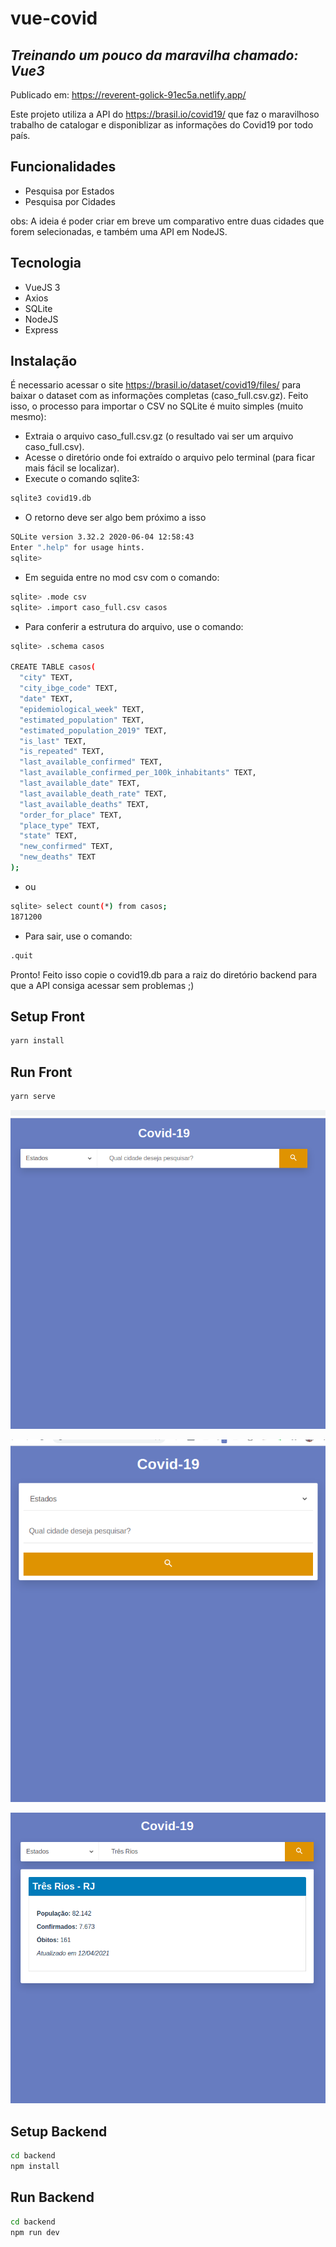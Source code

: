 # vue-covid
## _Treinando um pouco da maravilha chamado: Vue3_

Publicado em: https://reverent-golick-91ec5a.netlify.app/

Este projeto utiliza a API do https://brasil.io/covid19/ que faz o maravilhoso trabalho de catalogar e disponiblizar as informações do Covid19 por todo país.

## Funcionalidades

- Pesquisa por Estados
- Pesquisa por Cidades

obs: A ideia é poder criar em breve um comparativo entre duas cidades que forem selecionadas, e também uma API em NodeJS.

## Tecnologia

- VueJS 3
- Axios
- SQLite
- NodeJS
- Express

## Instalação
É necessario acessar o site https://brasil.io/dataset/covid19/files/ para baixar o dataset com as informações completas (caso_full.csv.gz).
Feito isso, o processo para importar o CSV no SQLite é muito simples (muito mesmo):
- Extraia o arquivo caso_full.csv.gz (o resultado vai ser um arquivo caso_full.csv).
- Acesse o diretório onde foi extraído o arquivo pelo terminal (para ficar mais fácil se localizar).
- Execute o comando sqlite3:
```sh
sqlite3 covid19.db
```
- O retorno deve ser algo bem próximo a isso
```sh
SQLite version 3.32.2 2020-06-04 12:58:43
Enter ".help" for usage hints.
sqlite>
```
- Em seguida entre no mod csv com o comando:
```sh
sqlite> .mode csv
sqlite> .import caso_full.csv casos
```
- Para conferir a estrutura do arquivo, use o comando:
```sh
sqlite> .schema casos

CREATE TABLE casos(
  "city" TEXT,
  "city_ibge_code" TEXT,
  "date" TEXT,
  "epidemiological_week" TEXT,
  "estimated_population" TEXT,
  "estimated_population_2019" TEXT,
  "is_last" TEXT,
  "is_repeated" TEXT,
  "last_available_confirmed" TEXT,
  "last_available_confirmed_per_100k_inhabitants" TEXT,
  "last_available_date" TEXT,
  "last_available_death_rate" TEXT,
  "last_available_deaths" TEXT,
  "order_for_place" TEXT,
  "place_type" TEXT,
  "state" TEXT,
  "new_confirmed" TEXT,
  "new_deaths" TEXT
);
```
- ou
```sh
sqlite> select count(*) from casos;
1871200
```
- Para sair, use o comando:
```sh
.quit
```
Pronto! Feito isso copie o covid19.db para a raiz do diretório backend para que a API consiga acessar sem problemas ;)

## Setup Front
```sh
yarn install
```
## Run Front
```sh
yarn serve
```

![Image da tela padrão](https://github.com/leoeek/vue-covid/blob/main/img1.png?raw=true)

![Image da tela responsiva](https://github.com/leoeek/vue-covid/blob/main/img2.png?raw=true)

![Image da tela filtrando](https://github.com/leoeek/vue-covid/blob/main/img3.png?raw=true)



## Setup Backend
```sh
cd backend
npm install
```
## Run Backend
```sh
cd backend
npm run dev
```
